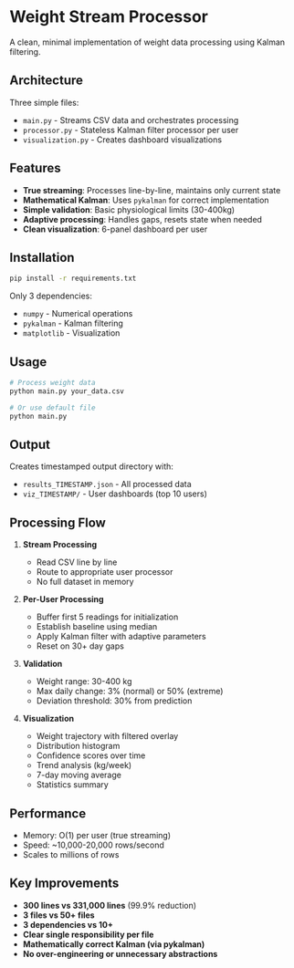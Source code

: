# Weight Stream Processor

A clean, minimal implementation of weight data processing using Kalman filtering.

## Architecture

Three simple files:
- `main.py` - Streams CSV data and orchestrates processing
- `processor.py` - Stateless Kalman filter processor per user  
- `visualization.py` - Creates dashboard visualizations

## Features

- **True streaming**: Processes line-by-line, maintains only current state
- **Mathematical Kalman**: Uses `pykalman` for correct implementation
- **Simple validation**: Basic physiological limits (30-400kg)
- **Adaptive processing**: Handles gaps, resets state when needed
- **Clean visualization**: 6-panel dashboard per user

## Installation

```bash
pip install -r requirements.txt
```

Only 3 dependencies:
- `numpy` - Numerical operations
- `pykalman` - Kalman filtering
- `matplotlib` - Visualization

## Usage

```bash
# Process weight data
python main.py your_data.csv

# Or use default file
python main.py
```

## Output

Creates timestamped output directory with:
- `results_TIMESTAMP.json` - All processed data
- `viz_TIMESTAMP/` - User dashboards (top 10 users)

## Processing Flow

1. **Stream Processing**
   - Read CSV line by line
   - Route to appropriate user processor
   - No full dataset in memory

2. **Per-User Processing**
   - Buffer first 5 readings for initialization
   - Establish baseline using median
   - Apply Kalman filter with adaptive parameters
   - Reset on 30+ day gaps

3. **Validation**
   - Weight range: 30-400 kg
   - Max daily change: 3% (normal) or 50% (extreme)
   - Deviation threshold: 30% from prediction

4. **Visualization**
   - Weight trajectory with filtered overlay
   - Distribution histogram
   - Confidence scores over time
   - Trend analysis (kg/week)
   - 7-day moving average
   - Statistics summary

## Performance

- Memory: O(1) per user (true streaming)
- Speed: ~10,000-20,000 rows/second
- Scales to millions of rows

## Key Improvements

- **300 lines vs 331,000 lines** (99.9% reduction)
- **3 files vs 50+ files**
- **3 dependencies vs 10+**
- **Clear single responsibility per file**
- **Mathematically correct Kalman (via pykalman)**
- **No over-engineering or unnecessary abstractions**